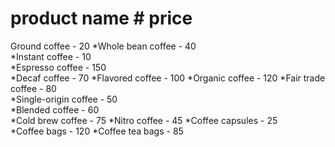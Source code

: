 # product name                               # price
Ground coffee  -                                20
*Whole bean coffee -                            40  
*Instant coffee  -                              10  
*Espresso coffee -                              150  
*Decaf coffee -                                 70
*Flavored coffee -                              100 
*Organic coffee -                               120 
*Fair trade coffee -                            80  
*Single-origin coffee -                         50  
*Blended coffee -                               60  
*Cold brew coffee -                             75
*Nitro coffee -                                 45
*Coffee capsules -                              25  
*Coffee bags -                                  120 
*Coffee tea bags -                              85




